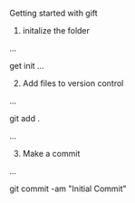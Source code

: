 Getting started with gift

1. initalize the folder

...

get init
...

2. Add files to version control

...

git add .

...


3. Make a commit

...

git commit -am "Initial Commit"

